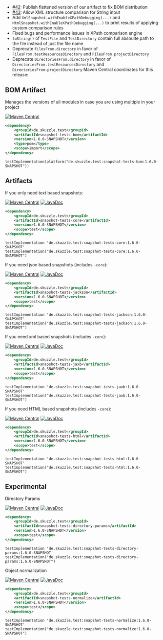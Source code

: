 * [#42](https://github.com/skuzzle/snapshot-tests/issues/42): Publish flattened version of our artifact to fix BOM distribution
* [#43](https://github.com/skuzzle/snapshot-tests/issues/43): Allow XML structure comparison for String input
* Add `XmlSnapshot.withEnableXPathDebugging(...)` and `HtmlSnapshot.withEnableXPathDebugging(...)` to print results of applying custom comparison rules
* Fixed bugs and performance issues in XPath comparison engine
* `toString()` of `TestFile` and `TestDirectory` contain full absoulte path to the file instead of just the file name
* Deprecate `FilesFrom.directory` in favor of `FilesFrom.testResourcesDirectory` and `FilesFrom.projectDirectory`
* Deprecate `DirectoriesFrom.directory` in favor of `DirectoriesFrom.testResourcesDirectory` and `DirectoriesFrom.projectDirectory`
Maven Central coordinates for this release:

## BOM Artifact
Manages the versions of all modules in case you are using multiple in your project

[![Maven Central](https://img.shields.io/static/v1?label=MavenCentral&message=1.6.0-SNAPSHOT&color=blue)](https://search.maven.org/artifact/de.skuzzle.test/snapshot-tests-bom/1.6.0-SNAPSHOT/jar)

```xml
<dependency>
    <groupId>de.skuzzle.test</groupId>
    <artifactId>snapshot-tests-bom</artifactId>
    <version>1.6.0-SNAPSHOT</version>
    <type>pom</type>
    <scope>import</scope>
</dependency>
```

```
testImplementation(platform("de.skuzzle.test:snapshot-tests-bom:1.6.0-SNAPSHOT"))
```

## Artifacts
If you only need text based snapshots:

[![Maven Central](https://img.shields.io/static/v1?label=MavenCentral&message=1.6.0-SNAPSHOT&color=blue)](https://search.maven.org/artifact/de.skuzzle.test/snapshot-tests-core/1.6.0-SNAPSHOT/jar) [![JavaDoc](https://img.shields.io/static/v1?label=JavaDoc&message=1.6.0-SNAPSHOT&color=orange)](http://www.javadoc.io/doc/de.skuzzle.test/snapshot-tests-core/1.6.0-SNAPSHOT)

```xml
<dependency>
    <groupId>de.skuzzle.test</groupId>
    <artifactId>snapshot-tests-core</artifactId>
    <version>1.6.0-SNAPSHOT</version>
    <scope>test</scope>
</dependency>
```

```
testImplementation 'de.skuzzle.test:snapshot-tests-core:1.6.0-SNAPSHOT'
testImplementation("de.skuzzle.test:snapshot-tests-core:1.6.0-SNAPSHOT")
```

If you need json based snapshots (includes `-core`):

[![Maven Central](https://img.shields.io/static/v1?label=MavenCentral&message=1.6.0-SNAPSHOT&color=blue)](https://search.maven.org/artifact/de.skuzzle.test/snapshot-tests-jackson/1.6.0-SNAPSHOT/jar) [![JavaDoc](https://img.shields.io/static/v1?label=JavaDoc&message=1.6.0-SNAPSHOT&color=orange)](http://www.javadoc.io/doc/de.skuzzle.test/snapshot-tests-jackson/1.6.0-SNAPSHOT)

```xml
<dependency>
    <groupId>de.skuzzle.test</groupId>
    <artifactId>snapshot-tests-jackson</artifactId>
    <version>1.6.0-SNAPSHOT</version>
    <scope>test</scope>
</dependency>
```

```
testImplementation 'de.skuzzle.test:snapshot-tests-jackson:1.6.0-SNAPSHOT'
testImplementation("de.skuzzle.test:snapshot-tests-jackson:1.6.0-SNAPSHOT")
```

If you need xml based snapshots (includes `-core`):

[![Maven Central](https://img.shields.io/static/v1?label=MavenCentral&message=1.6.0-SNAPSHOT&color=blue)](https://search.maven.org/artifact/de.skuzzle.test/snapshot-tests-jaxb/1.6.0-SNAPSHOT/jar) [![JavaDoc](https://img.shields.io/static/v1?label=JavaDoc&message=1.6.0-SNAPSHOT&color=orange)](http://www.javadoc.io/doc/de.skuzzle.test/snapshot-tests-jaxb/1.6.0-SNAPSHOT)

```xml
<dependency>
    <groupId>de.skuzzle.test</groupId>
    <artifactId>snapshot-tests-jaxb</artifactId>
    <version>1.6.0-SNAPSHOT</version>
    <scope>test</scope>
</dependency>
```

```
testImplementation 'de.skuzzle.test:snapshot-tests-jaxb:1.6.0-SNAPSHOT'
testImplementation("de.skuzzle.test:snapshot-tests-jaxb:1.6.0-SNAPSHOT")
```

If you need HTML based snapshots (includes `-core`):

[![Maven Central](https://img.shields.io/static/v1?label=MavenCentral&message=1.6.0-SNAPSHOT&color=blue)](https://search.maven.org/artifact/de.skuzzle.test/snapshot-tests-html/1.6.0-SNAPSHOT/jar) [![JavaDoc](https://img.shields.io/static/v1?label=JavaDoc&message=1.6.0-SNAPSHOT&color=orange)](http://www.javadoc.io/doc/de.skuzzle.test/snapshot-tests-html/1.6.0-SNAPSHOT)

```xml
<dependency>
    <groupId>de.skuzzle.test</groupId>
    <artifactId>snapshot-tests-html</artifactId>
    <version>1.6.0-SNAPSHOT</version>
    <scope>test</scope>
</dependency>
```

```
testImplementation 'de.skuzzle.test:snapshot-tests-html:1.6.0-SNAPSHOT'
testImplementation("de.skuzzle.test:snapshot-tests-html:1.6.0-SNAPSHOT")
```

## Experimental
Directory Params

[![Maven Central](https://img.shields.io/static/v1?label=MavenCentral&message=1.6.0-SNAPSHOT&color=blue)](https://search.maven.org/artifact/de.skuzzle.test/snapshot-tests-directory-params/1.6.0-SNAPSHOT/jar) [![JavaDoc](https://img.shields.io/static/v1?label=JavaDoc&message=1.6.0-SNAPSHOT&color=orange)](http://www.javadoc.io/doc/de.skuzzle.test/snapshot-tests-directory-params/1.6.0-SNAPSHOT)

```xml
<dependency>
    <groupId>de.skuzzle.test</groupId>
    <artifactId>snapshot-tests-directory-params</artifactId>
    <version>1.6.0-SNAPSHOT</version>
    <scope>test</scope>
</dependency>
```

```
testImplementation 'de.skuzzle.test:snapshot-tests-directory-params:1.6.0-SNAPSHOT'
testImplementation("de.skuzzle.test:snapshot-tests-directory-params:1.6.0-SNAPSHOT")
```

Object normalization

[![Maven Central](https://img.shields.io/static/v1?label=MavenCentral&message=1.6.0-SNAPSHOT&color=blue)](https://search.maven.org/artifact/de.skuzzle.test/snapshot-tests-normalize/1.6.0-SNAPSHOT/jar) [![JavaDoc](https://img.shields.io/static/v1?label=JavaDoc&message=1.6.0-SNAPSHOT&color=orange)](http://www.javadoc.io/doc/de.skuzzle.test/snapshot-tests-normalize/1.6.0-SNAPSHOT)

```xml
<dependency>
    <groupId>de.skuzzle.test</groupId>
    <artifactId>snapshot-tests-normalize</artifactId>
    <version>1.6.0-SNAPSHOT</version>
    <scope>test</scope>
</dependency>
```

```
testImplementation 'de.skuzzle.test:snapshot-tests-normalize:1.6.0-SNAPSHOT'
testImplementation("de.skuzzle.test:snapshot-tests-normalize:1.6.0-SNAPSHOT")
```